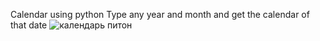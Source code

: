 Calendar using python
Type any year and month and get the calendar of that date
![календарь питон](https://user-images.githubusercontent.com/72540435/120890379-26fa6b00-c624-11eb-9721-0c2ad51ca002.PNG)
